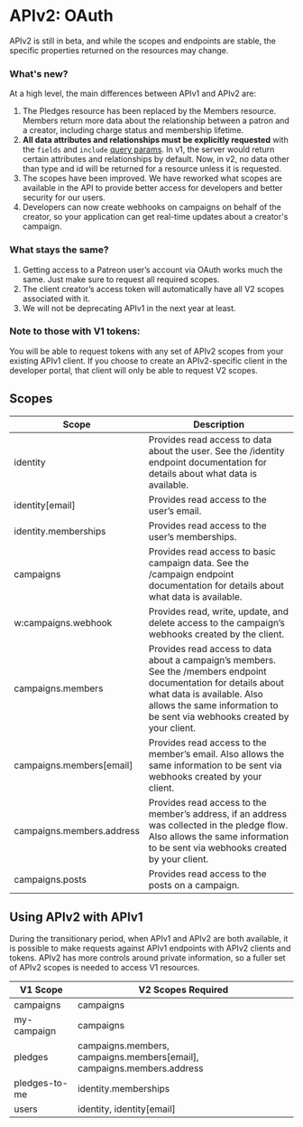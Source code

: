 # APIv2: OAuth

<aside class="aside">
APIv2 is still in beta, and while the scopes and endpoints are stable, the specific properties returned on the resources may change.
</aside>

### What's new?
At a high level, the main differences between APIv1 and APIv2 are:

1. The Pledges resource has been replaced by the Members resource. Members return more data about the relationship between a patron and a creator, including charge status and membership lifetime.
2. **All data attributes and relationships must be explicitly requested** with the `fields` and `include` [query params](/#requesting-specific-data). In v1, the server would return certain attributes and relationships by default. Now, in v2, no data other than type and id will be returned for a resource unless it is requested.
3. The scopes have been improved. We have reworked what scopes are available in the API to provide better access for developers and better security for our users.
4. Developers can now create webhooks on campaigns on behalf of the creator, so your application can get real-time updates about a creator's campaign.

### What stays the same?

1. Getting access to a Patreon user’s account via OAuth works much the same. Just make sure to request all required scopes.
2. The client creator’s access token will automatically have all V2 scopes associated with it.
3. We will not be deprecating APIv1 in the next year at least.

### Note to those with V1 tokens:

You will be able to request tokens with any set of APIv2 scopes from your existing APIv1 client. If you choose to create an APIv2-specific client in the developer portal, that client will only be able to request V2 scopes.

## Scopes

Scope | Description
----- | -----------
identity | Provides read access to data about the user. See the /identity endpoint documentation for details about what data is available.
identity[email] | Provides read access to the user’s email.
identity.memberships | Provides read access to the user’s memberships.
campaigns | Provides read access to basic campaign data. See the /campaign endpoint documentation for details about what data is available.
w:campaigns.webhook | Provides read, write, update, and delete access to the campaign’s webhooks created by the client.
campaigns.members | Provides read access to data about a campaign’s members. See the /members endpoint documentation for details about what data is available. Also allows the same information to be sent via webhooks created by your client.
campaigns.members[email] | Provides read access to the member’s email. Also allows the same information to be sent via webhooks created by your client.
campaigns.members.address | Provides read access to the member’s address, if an address was collected in the pledge flow. Also allows the same information to be sent via webhooks created by your client.
campaigns.posts | Provides read access to the posts on a campaign.

## Using APIv2 with APIv1

During the transitionary period, when APIv1 and APIv2 are both available, it is possible to make requests against APIv1 endpoints with APIv2 clients and tokens. APIv2 has more controls around private information, so a fuller set of APIv2 scopes is needed to access V1 resources.

V1 Scope | V2 Scopes Required
-------- | ------------------
campaigns | campaigns
my-campaign | campaigns
pledges | campaigns.members, campaigns.members[email], campaigns.members.address
pledges-to-me | identity.memberships
users | identity, identity[email]
